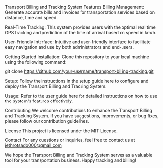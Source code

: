 Transport Billing and Tracking System
Features
Billing Management: Generate accurate bills and invoices for transportation services based on distance, time and speed.

Real-Time Tracking: This system provides users with the optimal real time GPS tracking and prediction of the time of arrival based on speed in km/h. 

User-Friendly Interface: Intuitive and user-friendly interface to facilitate easy navigation and use by both administrators and end-users.

Getting Started
Installation: Clone this repository to your local machine using the following command:


git clone https://github.com/your-username/transport-billing-tracking.git

Setup: Follow the instructions in the setup guide here to configure and deploy the Transport Billing and Tracking System.

Usage: Refer to the user guide here for detailed instructions on how to use the system's features effectively.

Contributing
We welcome contributions to enhance the Transport Billing and Tracking System. If you have suggestions, improvements, or bug fixes, please follow our contribution guidelines.

License
This project is licensed under the MIT License.

Contact
For any questions or inquiries, feel free to contact us at jethrotsado000@gmail.com

We hope the Transport Billing and Tracking System serves as a valuable tool for your transportation business. Happy tracking and billing!
